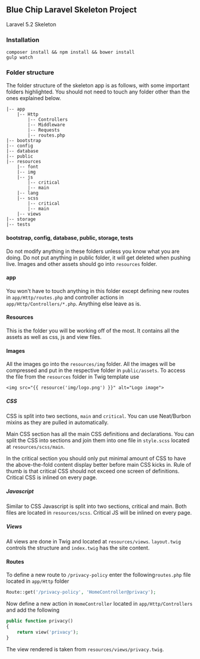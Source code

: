 ## Blue Chip Laravel Skeleton Project

Laravel 5.2 Skeleton

### Installation
```
composer install && npm install && bower install
gulp watch
```

### Folder structure
The folder structure of the skeleton app is as follows, with some important folders highlighted.
You should not need to touch any folder other than the ones explained below.
```
|-- app
    |-- Http
        |-- Controllers
        |-- Middleware
        |-- Requests
        |-- routes.php
|-- bootstrap
|-- config
|-- database
|-- public
|-- resources
    |-- font
    |-- img
    |-- js
        |-- critical
        |-- main
    |-- lang
    |-- scss
        |-- critical
        |-- main
    |-- views
|-- storage
|-- tests
```

#### bootstrap, config, database, public, storage, tests
Do not modify anything in these folders unless you know what you are doing. Do not put anything in public folder, it will get deleted when pushing live. Images and other assets should go into `resources` folder.

#### app
You won't have to touch anything in this folder except defining new routes in `app/Http/routes.php` and controller actions in `app/Http/Controllers/*.php`. Anything else leave as is.

#### Resources
This is the folder you will be working off of the most. It contains all the assets as well as css, js and view files.

#### Images
All the images go into the `resources/img` folder. All the images will be compressed and put in the respective folder in `public/assets`. To access the file from the `resources` folder in Twig template use
```
<img src="{{ resource('img/logo.png') }}" alt="Logo image">
```

##### CSS
CSS is split into two sections, `main` and `critical`. You can use Neat/Burbon mixins as they are pulled in automatically.

Main CSS section has all the main CSS definitions and declarations. You can split the CSS into sections and join them into one file in `style.scss` located at `resources/scss/main`.

In the critical section you should only put minimal amount of CSS to have the above-the-fold content display better before main CSS kicks in. Rule of thumb is that critical CSS should not exceed one screen of definitions. Critical CSS is inlined on every page.

##### Javascript
Similar to CSS Javascript is split into two sections, critical and main. Both files are located in `resources/scss`. Critical JS will be inlined on every page.

##### Views
All views are done in Twig and located at `resources/views`. `layout.twig` controls the structure and `index.twig` has the site content.

#### Routes
To define a new route to `/privacy-policy` enter the following`routes.php` file located in `app/Http` folder

```php
Route::get('/privacy-policy', 'HomeController@privacy');
```

Now define a new action in `HomeController` located in `app/Http/Controllers` and add the following

```php
public function privacy()
{
    return view('privacy');
}
```

The view rendered is taken from `resources/views/privacy.twig`.
